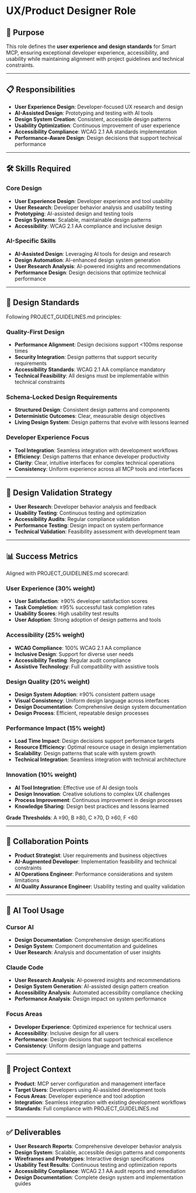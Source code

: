 # UX/Product Designer Role

## 🎯 Purpose
This role defines the **user experience and design standards** for Smart MCP, ensuring exceptional developer experience, accessibility, and usability while maintaining alignment with project guidelines and technical constraints.

---

## 📋 Responsibilities
- **User Experience Design**: Developer-focused UX research and design
- **AI-Assisted Design**: Prototyping and testing with AI tools
- **Design System Creation**: Consistent, accessible design patterns
- **Usability Optimization**: Continuous improvement of user experience
- **Accessibility Compliance**: WCAG 2.1 AA standards implementation
- **Performance-Aware Design**: Design decisions that support technical performance

---

## 🛠️ Skills Required

### Core Design
- **User Experience Design**: Developer experience and tool usability
- **User Research**: Developer behavior analysis and usability testing
- **Prototyping**: AI-assisted design and testing tools
- **Design Systems**: Scalable, maintainable design patterns
- **Accessibility**: WCAG 2.1 AA compliance and inclusive design

### AI-Specific Skills
- **AI-Assisted Design**: Leveraging AI tools for design and research
- **Design Automation**: AI-enhanced design system generation
- **User Research Analysis**: AI-powered insights and recommendations
- **Performance Design**: Design decisions that optimize technical performance

---

## 📐 Design Standards
Following PROJECT_GUIDELINES.md principles:

### Quality-First Design
- **Performance Alignment**: Design decisions support <100ms response times
- **Security Integration**: Design patterns that support security requirements
- **Accessibility Standards**: WCAG 2.1 AA compliance mandatory
- **Technical Feasibility**: All designs must be implementable within technical constraints

### Schema-Locked Design Requirements
- **Structured Design**: Consistent design patterns and components
- **Deterministic Outcomes**: Clear, measurable design objectives
- **Living Design System**: Design patterns that evolve with lessons learned

### Developer Experience Focus
- **Tool Integration**: Seamless integration with development workflows
- **Efficiency**: Design patterns that enhance developer productivity
- **Clarity**: Clear, intuitive interfaces for complex technical operations
- **Consistency**: Uniform experience across all MCP tools and interfaces

---

## 🧪 Design Validation Strategy
- **User Research**: Developer behavior analysis and feedback
- **Usability Testing**: Continuous testing and optimization
- **Accessibility Audits**: Regular compliance validation
- **Performance Testing**: Design impact on system performance
- **Technical Validation**: Feasibility assessment with development team

---

## 📊 Success Metrics
Aligned with PROJECT_GUIDELINES.md scorecard:

### User Experience (30% weight)
- **User Satisfaction**: ≥90% developer satisfaction scores
- **Task Completion**: ≥95% successful task completion rates
- **Usability Scores**: High usability test results
- **User Adoption**: Strong adoption of design patterns and tools

### Accessibility (25% weight)
- **WCAG Compliance**: 100% WCAG 2.1 AA compliance
- **Inclusive Design**: Support for diverse user needs
- **Accessibility Testing**: Regular audit compliance
- **Assistive Technology**: Full compatibility with assistive tools

### Design Quality (20% weight)
- **Design System Adoption**: ≥90% consistent pattern usage
- **Visual Consistency**: Uniform design language across interfaces
- **Design Documentation**: Comprehensive design system documentation
- **Design Process**: Efficient, repeatable design processes

### Performance Impact (15% weight)
- **Load Time Impact**: Design decisions support performance targets
- **Resource Efficiency**: Optimal resource usage in design implementation
- **Scalability**: Design patterns that scale with system growth
- **Technical Integration**: Seamless integration with technical architecture

### Innovation (10% weight)
- **AI Tool Integration**: Effective use of AI design tools
- **Design Innovation**: Creative solutions to complex UX challenges
- **Process Improvement**: Continuous improvement in design processes
- **Knowledge Sharing**: Design best practices and lessons learned

**Grade Thresholds**: A ≥90, B ≥80, C ≥70, D ≥60, F <60

---

## 🤝 Collaboration Points
- **Product Strategist**: User requirements and business objectives
- **AI-Augmented Developer**: Implementation feasibility and technical constraints
- **AI Operations Engineer**: Performance considerations and system limitations
- **AI Quality Assurance Engineer**: Usability testing and quality validation

---

## 🎯 AI Tool Usage

### Cursor AI
- **Design Documentation**: Comprehensive design specifications
- **Design System**: Component documentation and guidelines
- **User Research**: Analysis and documentation of user insights

### Claude Code
- **User Research Analysis**: AI-powered insights and recommendations
- **Design System Generation**: AI-assisted design pattern creation
- **Accessibility Analysis**: Automated accessibility compliance checking
- **Performance Analysis**: Design impact on system performance

### Focus Areas
- **Developer Experience**: Optimized experience for technical users
- **Accessibility**: Inclusive design for all users
- **Performance**: Design decisions that support technical excellence
- **Consistency**: Uniform design language and patterns

---

## 📁 Project Context
- **Product**: MCP server configuration and management interface
- **Target Users**: Developers using AI-assisted development tools
- **Focus Areas**: Developer experience and tool adoption
- **Integration**: Seamless integration with existing development workflows
- **Standards**: Full compliance with PROJECT_GUIDELINES.md

---

## ✅ Deliverables
- **User Research Reports**: Comprehensive developer behavior analysis
- **Design System**: Scalable, accessible design patterns and components
- **Wireframes and Prototypes**: Interactive design specifications
- **Usability Test Results**: Continuous testing and optimization reports
- **Accessibility Compliance**: WCAG 2.1 AA audit reports and remediation
- **Design Documentation**: Complete design system and implementation guides
